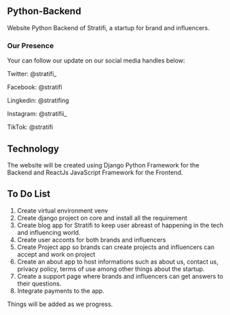 ## Python-Backend
Website Python Backend of Stratifi, a startup for brand and influencers.


### Our Presence
Your can follow our update on our social media handles below:

Twitter: @stratifi_

Facebook: @stratifi

Lingkedin: @stratifing

Instagram: @stratifii_

TikTok: @stratifi

## Technology

The website will be created using Django Python Framework for the Backend and ReactJs JavaScript Framework for the Frontend.

## To Do List

1. Create virtual environment venv 
2. Create django project on core and install all the requirement
3. Create blog app for Stratifi to keep user abreast of happening in the tech and influencing world. 
4. Create user acconts for both brands and influencers
5. Create Project app so brands can create projects and influencers can accept and work on project 
6. Create an about app to host informations such as about us, contact us, privacy policy, terms of use among other things about the startup.
7. Create a support page where brands and influencers can get answers to their questions.
8. Integrate payments to the app.

Things will be added as we progress.
